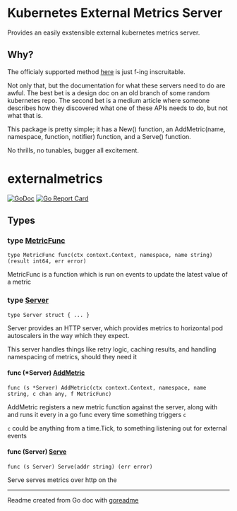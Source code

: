 # Kubernetes External Metrics Server

Provides an easily exstensible external kubernetes metrics server.

## Why?

The officialy supported method [here](https://github.com/kubernetes-sigs/custom-metrics-apiserver) is just f-ing inscruitable.

Not only that, but the documentation for what these servers need to do are awful. The best bet is a design doc on an old branch of some random kubernetes repo. The second bet is a medium article where someone describes how they discovered what one of these APIs needs to do, but not what that is.

This package is pretty simple; it has a New() function, an AddMetric(name, namespace, function, notifier) function, and a Serve() function.

No thrills, no tunables, bugger all excitement.
# externalmetrics

[![GoDoc](https://img.shields.io/badge/pkg.go.dev-doc-blue)](http://pkg.go.dev/github.com/anglo-korean/external-metrics)
[![Go Report Card](https://goreportcard.com/badge/github.com/anglo-korean/external-metrics)](https://goreportcard.com/report/github.com/anglo-korean/external-metrics)

## Types

### type [MetricFunc](/external-metrics.go#L22)

`type MetricFunc func(ctx context.Context, namespace, name string) (result int64, err error)`

MetricFunc is a function which is run on events to update the latest value
of a metric

### type [Server](/external-metrics.go#L29)

`type Server struct { ... }`

Server provides an HTTP server, which provides metrics
to horizontal pod autoscalers in the way which they expect.

This server handles things like retry logic, caching results,
and handling namespacing of metrics, should they need it

#### func (*Server) [AddMetric](/external-metrics.go#L54)

`func (s *Server) AddMetric(ctx context.Context, namespace, name string, c chan any, f MetricFunc)`

AddMetric registers a new metric function against the server, along with
and runs it every in a go func every time something triggers `c`

`c` could be anything from a time.Tick, to something listening out for external
events

#### func (Server) [Serve](/external-metrics.go#L62)

`func (s Server) Serve(addr string) (err error)`

Serve serves metrics over http on the

---
Readme created from Go doc with [goreadme](https://github.com/posener/goreadme)
